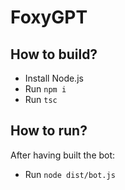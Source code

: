 # FoxyGPT

## How to build?

- Install Node.js
- Run `npm i`
- Run `tsc`

## How to run?

After having built the bot:
- Run `node dist/bot.js`